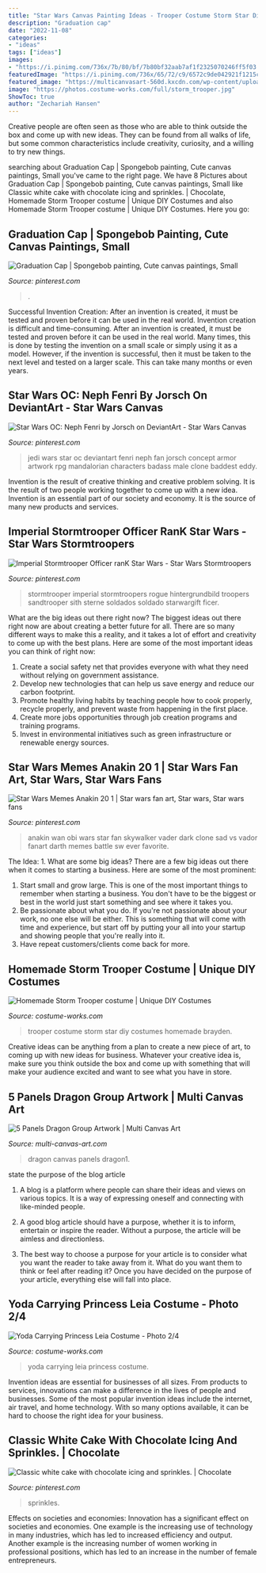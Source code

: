 ```yaml
---
title: "Star Wars Canvas Painting Ideas - Trooper Costume Storm Star Diy Costumes Homemade Brayden"
description: "Graduation cap"
date: "2022-11-08"
categories:
- "ideas"
tags: ["ideas"]
images:
- "https://i.pinimg.com/736x/7b/80/bf/7b80bf32aab7af1f2325070246ff5f03.jpg"
featuredImage: "https://i.pinimg.com/736x/65/72/c9/6572c9de042921f1215c41a49432c886.jpg"
featured_image: "https://multicanvasart-560d.kxcdn.com/wp-content/uploads/2017/03/dragon1.jpg"
image: "https://photos.costume-works.com/full/storm_trooper.jpg"
ShowToc: true
author: "Zechariah Hansen"
---
```



Creative people are often seen as those who are able to think outside the box and come up with new ideas. They can be found from all walks of life, but some common characteristics include creativity, curiosity, and a willing to try new things.

	

		
searching about Graduation Cap | Spongebob painting, Cute canvas paintings, Small you've came to the right page. We have 8 Pictures about Graduation Cap | Spongebob painting, Cute canvas paintings, Small like Classic white cake with chocolate icing and sprinkles. | Chocolate, Homemade Storm Trooper costume | Unique DIY Costumes and also Homemade Storm Trooper costume | Unique DIY Costumes. Here you go:
		
    
## Graduation Cap | Spongebob Painting, Cute Canvas Paintings, Small

<img loading=lazy src="https://i.pinimg.com/736x/da/d8/aa/dad8aa08cfb70afb86ca587680aefe06.jpg" onerror="this.onerror=null;this.src='https://tse4.mm.bing.net/th?id=OIP.862d0fE2Dkedmz8e3UnCSQHaOs&amp;pid=15.1';" alt="Graduation Cap | Spongebob painting, Cute canvas paintings, Small">

_Source: pinterest.com_

>. 

	

Successful Invention Creation: After an invention is created, it must be tested and proven before it can be used in the real world.
Invention creation is difficult and time-consuming. After an invention is created, it must be tested and proven before it can be used in the real world. Many times, this is done by testing the invention on a small scale or simply using it as a model. However, if the invention is successful, then it must be taken to the next level and tested on a larger scale. This can take many months or even years.

    
## Star Wars OC: Neph Fenri By Jorsch On DeviantArt - Star Wars Canvas

<img loading=lazy src="https://i.pinimg.com/736x/a2/c0/da/a2c0daddf15003f3e5e488bbecaf1dd6.jpg" onerror="this.onerror=null;this.src='https://tse3.mm.bing.net/th?id=OIP.0GpvJYIKjN2eOZViWdmf-gHaKN&amp;pid=15.1';" alt="Star Wars OC: Neph Fenri by Jorsch on DeviantArt - Star Wars Canvas">

_Source: pinterest.com_

>jedi wars star oc deviantart fenri neph fan jorsch concept armor artwork rpg mandalorian characters badass male clone baddest eddy. 

	

Invention is the result of creative thinking and creative problem solving. It is the result of two people working together to come up with a new idea. Invention is an essential part of our society and economy. It is the source of many new products and services.

    
## Imperial Stormtrooper Officer RanK Star Wars - Star Wars Stormtroopers

<img loading=lazy src="https://i.pinimg.com/736x/9e/83/3f/9e833f771b5f8e2dc4d88e70677b8486.jpg" onerror="this.onerror=null;this.src='https://tse2.mm.bing.net/th?id=OIP.IlaPn6zepyhDaEWnDBghqwHaNK&amp;pid=15.1';" alt="Imperial Stormtrooper Officer ranK Star Wars - Star Wars Stormtroopers">

_Source: pinterest.com_

>stormtrooper imperial stormtroopers rogue hintergrundbild troopers sandtrooper sith sterne soldados soldado starwargift ficer. 

	

What are the big ideas out there right now?
The biggest ideas out there right now are about creating a better future for all. There are so many different ways to make this a reality, and it takes a lot of effort and creativity to come up with the best plans. Here are some of the most important ideas you can think of right now:
1. Create a social safety net that provides everyone with what they need without relying on government assistance.
2. Develop new technologies that can help us save energy and reduce our carbon footprint. 
3. Promote healthy living habits by teaching people how to cook properly, recycle properly, and prevent waste from happening in the first place. 
4. Create more jobs opportunities through job creation programs and training programs. 
5. Invest in environmental initiatives such as green infrastructure or renewable energy sources.

    
## Star Wars Memes Anakin 20 1 | Star Wars Fan Art, Star Wars, Star Wars Fans

<img loading=lazy src="https://i.pinimg.com/736x/7b/80/bf/7b80bf32aab7af1f2325070246ff5f03.jpg" onerror="this.onerror=null;this.src='https://tse2.mm.bing.net/th?id=OIP.VmdLZ_rT6Ep8je2v2aPS3gHaVC&amp;pid=15.1';" alt="Star Wars Memes Anakin 20 1 | Star wars fan art, Star wars, Star wars fans">

_Source: pinterest.com_

>anakin wan obi wars star fan skywalker vader dark clone sad vs vador fanart darth memes battle sw ever favorite. 

	

The Idea: 1. What are some big ideas?
There are a few big ideas out there when it comes to starting a business. Here are some of the most prominent:
1. Start small and grow large. This is one of the most important things to remember when starting a business. You don't have to be the biggest or best in the world just start something and see where it takes you.
2. Be passionate about what you do. If you're not passionate about your work, no one else will be either. This is something that will come with time and experience, but start off by putting your all into your startup and showing people that you're really into it.
3. Have repeat customers/clients come back for more.

    
## Homemade Storm Trooper Costume | Unique DIY Costumes

<img loading=lazy src="https://photos.costume-works.com/full/storm_trooper.jpg" onerror="this.onerror=null;this.src='https://tse4.mm.bing.net/th?id=OIP.qNwW5lV8jiu32mJ2exuCAgHaL-&amp;pid=15.1';" alt="Homemade Storm Trooper costume | Unique DIY Costumes">

_Source: costume-works.com_

>trooper costume storm star diy costumes homemade brayden. 

	

Creative ideas can be anything from a plan to create a new piece of art, to coming up with new ideas for business. Whatever your creative idea is, make sure you think outside the box and come up with something that will make your audience excited and want to see what you have in store.

    
## 5 Panels Dragon Group Artwork | Multi Canvas Art

<img loading=lazy src="https://multicanvasart-560d.kxcdn.com/wp-content/uploads/2017/03/dragon1.jpg" onerror="this.onerror=null;this.src='https://tse3.mm.bing.net/th?id=OIP.CzFXUM9czXGtQ8Puul1RWgHaFF&amp;pid=15.1';" alt="5 Panels Dragon Group Artwork | Multi Canvas Art">

_Source: multi-canvas-art.com_

>dragon canvas panels dragon1. 

	

state the purpose of the blog article
1. A blog is a platform where people can share their ideas and views on various topics. It is a way of expressing oneself and connecting with like-minded people.
2. A good blog article should have a purpose, whether it is to inform, entertain or inspire the reader. Without a purpose, the article will be aimless and directionless.

3. The best way to choose a purpose for your article is to consider what you want the reader to take away from it. What do you want them to think or feel after reading it? Once you have decided on the purpose of your article, everything else will fall into place.

    
## Yoda Carrying Princess Leia Costume - Photo 2/4

<img loading=lazy src="http://photos.costume-works.com/full/yoda_carrying_princess_leia.jpg" onerror="this.onerror=null;this.src='https://tse1.mm.bing.net/th?id=OIP.MR_5YFAE_vbTlo4OiWb8cQHaP9&amp;pid=15.1';" alt="Yoda Carrying Princess Leia Costume - Photo 2/4">

_Source: costume-works.com_

>yoda carrying leia princess costume. 

	

Invention ideas are essential for businesses of all sizes. From products to services, innovations can make a difference in the lives of people and businesses. Some of the most popular invention ideas include the internet, air travel, and home technology. With so many options available, it can be hard to choose the right idea for your business.

    
## Classic White Cake With Chocolate Icing And Sprinkles. | Chocolate

<img loading=lazy src="https://i.pinimg.com/736x/65/72/c9/6572c9de042921f1215c41a49432c886.jpg" onerror="this.onerror=null;this.src='https://tse2.mm.bing.net/th?id=OIP.OZf0Oesb6IPt93x0uZS-mQHaNJ&amp;pid=15.1';" alt="Classic white cake with chocolate icing and sprinkles. | Chocolate">

_Source: pinterest.com_

>sprinkles. 

	

Effects on societies and economies:
Innovation has a significant effect on societies and economies. One example is the increasing use of technology in many industries, which has led to increased efficiency and output. Another example is the increasing number of women working in professional positions, which has led to an increase in the number of female entrepreneurs.

